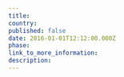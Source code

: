 ```yaml
---
title:
country:
published: false
date: 2016-01-01T12:12:00.000Z
phase:
link_to_more_information:
description:
---
```

